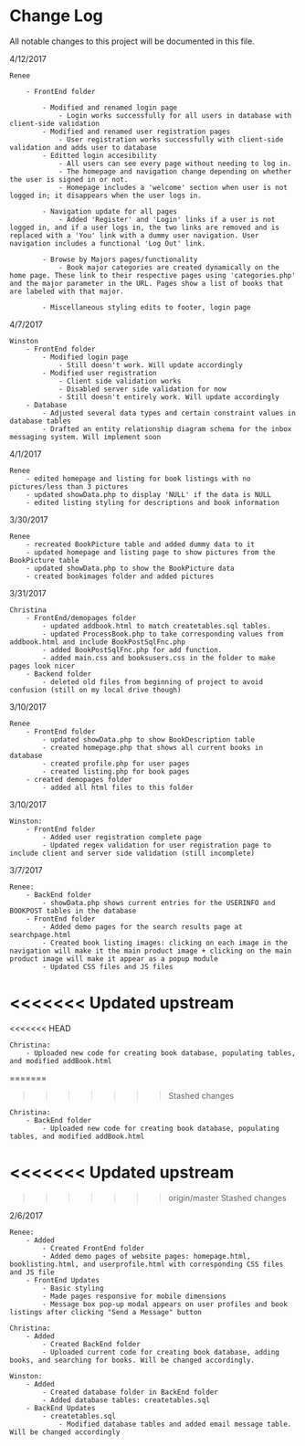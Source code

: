 # Change Log
All notable changes to this project will be documented in this file.

4/12/2017

	Renee

		- FrontEnd folder

			- Modified and renamed login page
				- Login works successfully for all users in database with client-side validation
			- Modified and renamed user registration pages
				- User registration works successfully with client-side validation and adds user to database
			- Editted login accesibility
				- All users can see every page without needing to log in.
				- The homepage and navigation change depending on whether the user is signed in or not.
				- Homepage includes a 'welcome' section when user is not logged in; it disappears when the user logs in.

			- Navigation update for all pages
				- Added 'Register' and 'Login' links if a user is not logged in, and if a user logs in, the two links are removed and is replaced with a 'You' link with a dummy user navigation. User navigation includes a functional 'Log Out' link.

			- Browse by Majors pages/functionality
				- Book major categories are created dynamically on the home page. These link to their respective pages using 'categories.php' and the major parameter in the URL. Pages show a list of books that are labeled with that major.

			- Miscellaneous styling edits to footer, login page


4/7/2017
	
	Winston
		- FrontEnd folder
			- Modified login page
				- Still doesn't work. Will update accordingly
			- Modified user registration
				- Client side validation works
				- Disabled server side validation for now
				- Still doesn't entirely work. Will update accordingly
		- Database
			- Adjusted several data types and certain constraint values in database tables
			- Drafted an entity relationship diagram schema for the inbox messaging system. Will implement soon


4/1/2017
	
	Renee
		- edited homepage and listing for book listings with no pictures/less than 3 pictures
		- updated showData.php to display 'NULL' if the data is NULL
		- edited listing styling for descriptions and book information


3/30/2017
	
	Renee
		- recreated BookPicture table and added dummy data to it
		- updated homepage and listing page to show pictures from the BookPicture table
		- updated showData.php to show the BookPicture data
		- created bookimages folder and added pictures
3/31/2017

	Christina
		- FrontEnd/demopages folder
			- updated addbook.html to match createtables.sql tables.
			- updated ProcessBook.php to take corresponding values from addbook.html and include BookPostSqlFnc.php
			- added BookPostSqlFnc.php for add function.
			- added main.css and booksusers.css in the folder to make pages look nicer
		- Backend folder
			- deleted old files from beginning of project to avoid confusion (still on my local drive though)

3/10/2017

	Renee
		- FrontEnd folder
			- updated showData.php to show BookDescription table
			- created homepage.php that shows all current books in database
			- created profile.php for user pages
			- created listing.php for book pages
		- created demopages folder
			- added all html files to this folder

3/10/2017

	Winston:
		- FrontEnd folder
			- Added user registration complete page
			- Updated regex validation for user registration page to include client and server side validation (still incomplete)

3/7/2017

	Renee: 
		- BackEnd folder
			- showData.php shows current entries for the USERINFO and BOOKPOST tables in the database
		- FrontEnd folder
			- Added demo pages for the search results page at searchpage.html
			- Created book listing images: clicking on each image in the navigation will make it the main product image + clicking on the main product image will make it appear as a popup module
			- Updated CSS files and JS files
<<<<<<< Updated upstream
=======
<<<<<<< HEAD
			
	Christina: 
		- Uploaded new code for creating book database, populating tables, and modified addBook.html	
=======
>>>>>>> Stashed changes
	
	Christina: 
		- BackEnd folder
			- Uploaded new code for creating book database, populating tables, and modified addBook.html
<<<<<<< Updated upstream
=======
>>>>>>> origin/master
>>>>>>> Stashed changes

2/6/2017
	
	Renee: 
		- Added
			- Created FrontEnd folder 
			- Added demo pages of website pages: homepage.html, booklisting.html, and userprofile.html with corresponding CSS files and JS file
		- FrontEnd Updates
			- Basic styling
			- Made pages responsive for mobile dimensions
			- Message box pop-up modal appears on user profiles and book listings after clicking "Send a Message" button
		
	Christina: 
		- Added
			- Created BackEnd folder
			- Uploaded current code for creating book database, adding books, and searching for books. Will be changed accordingly.

	Winston: 
		- Added
			- Created database folder in BackEnd folder
			- Added database tables: createtables.sql
		- BackEnd Updates
			- createtables.sql
				- Modified database tables and added email message table. Will be changed accordingly
